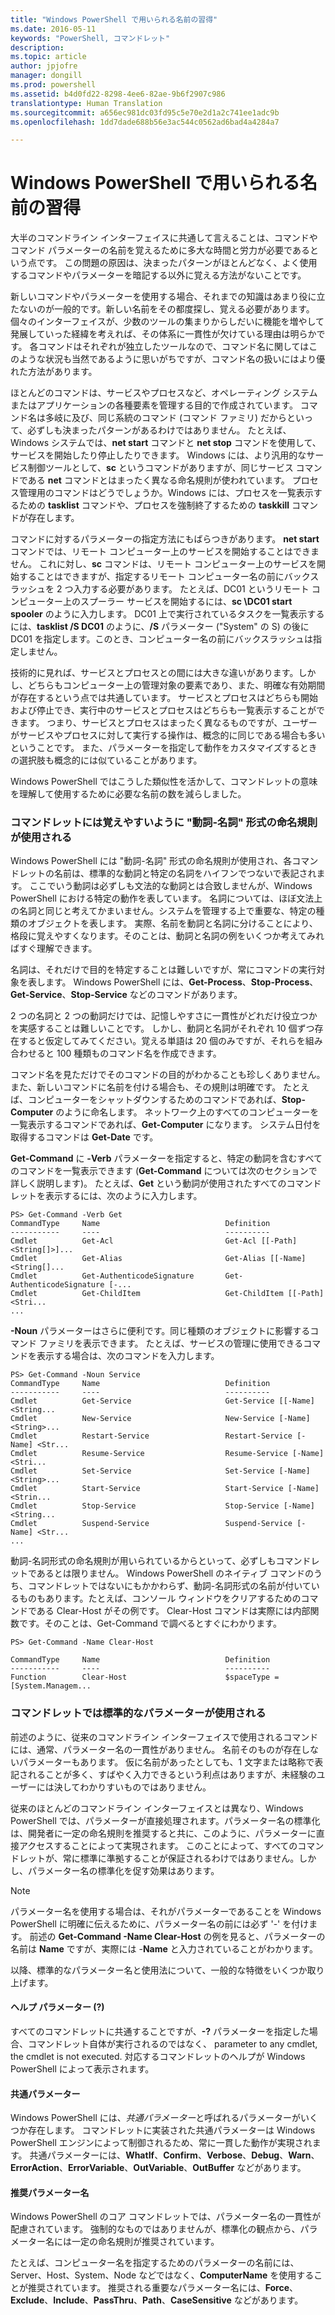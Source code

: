 ```yaml
---
title: "Windows PowerShell で用いられる名前の習得"
ms.date: 2016-05-11
keywords: "PowerShell, コマンドレット"
description: 
ms.topic: article
author: jpjofre
manager: dongill
ms.prod: powershell
ms.assetid: b4d0fd22-8298-4ee6-82ae-9b6f2907c986
translationtype: Human Translation
ms.sourcegitcommit: a656ec981dc03fd95c5e70e2d1a2c741ee1adc9b
ms.openlocfilehash: 1dd7dade688b56e3ac544c0562ad6bad4a4284a7

---
```


# Windows PowerShell で用いられる名前の習得
大半のコマンドライン インターフェイスに共通して言えることは、コマンドやコマンド パラメーターの名前を覚えるために多大な時間と労力が必要であるという点です。 この問題の原因は、決まったパターンがほとんどなく、よく使用するコマンドやパラメーターを暗記する以外に覚える方法がないことです。

新しいコマンドやパラメーターを使用する場合、それまでの知識はあまり役に立たないのが一般的です。新しい名前をその都度探し、覚える必要があります。 個々のインターフェイスが、少数のツールの集まりからしだいに機能を増やして発展していった経緯を考えれば、その体系に一貫性が欠けている理由は明らかです。 各コマンドはそれぞれが独立したツールなので、コマンド名に関してはこのような状況も当然であるように思いがちですが、コマンド名の扱いにはより優れた方法があります。

ほとんどのコマンドは、サービスやプロセスなど、オペレーティング システムまたはアプリケーションの各種要素を管理する目的で作成されています。 コマンド名は多岐に及び、同じ系統のコマンド (コマンド ファミリ) だからといって、必ずしも決まったパターンがあるわけではありません。 たとえば、Windows システムでは、**net start** コマンドと **net stop** コマンドを使用して、サービスを開始したり停止したりできます。 Windows には、より汎用的なサービス制御ツールとして、**sc** というコマンドがありますが、同じサービス コマンドである **net** コマンドとはまったく異なる命名規則が使われています。 プロセス管理用のコマンドはどうでしょうか。Windows には、プロセスを一覧表示するための **tasklist** コマンドや、プロセスを強制終了するための **taskkill** コマンドが存在します。

コマンドに対するパラメーターの指定方法にもばらつきがあります。 **net start** コマンドでは、リモート コンピューター上のサービスを開始することはできません。 これに対し、**sc** コマンドは、リモート コンピューター上のサービスを開始することはできますが、指定するリモート コンピューター名の前にバックスラッシュを 2 つ入力する必要があります。 たとえば、DC01 というリモート コンピューター上のスプーラー サービスを開始するには、**sc \\DC01 start spooler** のように入力します。 DC01 上で実行されているタスクを一覧表示するには、**tasklist /S DC01** のように、**/S** パラメーター ("System" の S) の後に DC01 を指定します。このとき、コンピューター名の前にバックスラッシュは指定しません。

技術的に見れば、サービスとプロセスとの間には大きな違いがあります。しかし、どちらもコンピューター上の管理対象の要素であり、また、明確な有効期間が存在するという点では共通しています。 サービスとプロセスはどちらも開始および停止でき、実行中のサービスとプロセスはどちらも一覧表示することができます。 つまり、サービスとプロセスはまったく異なるものですが、ユーザーがサービスやプロセスに対して実行する操作は、概念的に同じである場合も多いということです。 また、パラメーターを指定して動作をカスタマイズするときの選択肢も概念的には似ていることがあります。

Windows PowerShell ではこうした類似性を活かして、コマンドレットの意味を理解して使用するために必要な名前の数を減らしました。

### コマンドレットには覚えやすいように "動詞-名詞" 形式の命名規則が使用される
Windows PowerShell には "動詞-名詞" 形式の命名規則が使用され、各コマンドレットの名前は、標準的な動詞と特定の名詞をハイフンでつないで表記されます。 ここでいう動詞は必ずしも文法的な動詞とは合致しませんが、Windows PowerShell における特定の動作を表しています。 名詞については、ほぼ文法上の名詞と同じと考えてかまいません。システムを管理する上で重要な、特定の種類のオブジェクトを表します。 実際、名前を動詞と名詞に分けることにより、格段に覚えやすくなります。そのことは、動詞と名詞の例をいくつか考えてみればすぐ理解できます。

名詞は、それだけで目的を特定することは難しいですが、常にコマンドの実行対象を表します。 Windows PowerShell には、**Get-Process**、**Stop-Process**、**Get-Service**、**Stop-Service** などのコマンドがあります。

2 つの名詞と 2 つの動詞だけでは、記憶しやすさに一貫性がどれだけ役立つかを実感することは難しいことです。 しかし、動詞と名詞がそれぞれ 10 個ずつ存在すると仮定してみてください。覚える単語は 20 個のみですが、それらを組み合わせると 100 種類ものコマンド名を作成できます。

コマンド名を見ただけでそのコマンドの目的がわかることも珍しくありません。また、新しいコマンドに名前を付ける場合も、その規則は明確です。 たとえば、コンピューターをシャットダウンするためのコマンドであれば、**Stop-Computer** のように命名します。 ネットワーク上のすべてのコンピューターを一覧表示するコマンドであれば、**Get-Computer** になります。 システム日付を取得するコマンドは **Get-Date** です。

**Get-Command** に **-Verb** パラメーターを指定すると、特定の動詞を含むすべてのコマンドを一覧表示できます (**Get-Command** については次のセクションで詳しく説明します)。 たとえば、**Get** という動詞が使用されたすべてのコマンドレットを表示するには、次のように入力します。

```
PS> Get-Command -Verb Get
CommandType     Name                            Definition
-----------     ----                            ----------
Cmdlet          Get-Acl                         Get-Acl [[-Path] <String[]>]...
Cmdlet          Get-Alias                       Get-Alias [[-Name] <String[]...
Cmdlet          Get-AuthenticodeSignature       Get-AuthenticodeSignature [-...
Cmdlet          Get-ChildItem                   Get-ChildItem [[-Path] <Stri...
...
```

**-Noun** パラメーターはさらに便利です。同じ種類のオブジェクトに影響するコマンド ファミリを表示できます。 たとえば、サービスの管理に使用できるコマンドを表示する場合は、次のコマンドを入力します。

```
PS> Get-Command -Noun Service
CommandType     Name                            Definition
-----------     ----                            ----------
Cmdlet          Get-Service                     Get-Service [[-Name] <String...
Cmdlet          New-Service                     New-Service [-Name] <String>...
Cmdlet          Restart-Service                 Restart-Service [-Name] <Str...
Cmdlet          Resume-Service                  Resume-Service [-Name] <Stri...
Cmdlet          Set-Service                     Set-Service [-Name] <String>...
Cmdlet          Start-Service                   Start-Service [-Name] <Strin...
Cmdlet          Stop-Service                    Stop-Service [-Name] <String...
Cmdlet          Suspend-Service                 Suspend-Service [-Name] <Str... 
...
```

動詞-名詞形式の命名規則が用いられているからといって、必ずしもコマンドレットであるとは限りません。 Windows PowerShell のネイティブ コマンドのうち、コマンドレットではないにもかかわらず、動詞-名詞形式の名前が付いているものもあります。たとえば、コンソール ウィンドウをクリアするためのコマンドである Clear-Host がその例です。 Clear-Host コマンドは実際には内部関数です。そのことは、Get-Command で調べるとすぐにわかります。

```
PS> Get-Command -Name Clear-Host

CommandType     Name                            Definition
-----------     ----                            ----------
Function        Clear-Host                      $spaceType = [System.Managem...
```

### コマンドレットでは標準的なパラメーターが使用される
前述のように、従来のコマンドライン インターフェイスで使用されるコマンドには、通常、パラメーター名の一貫性がありません。 名前そのものが存在しないパラメーターもあります。 仮に名前があったとしても、1 文字または略称で表記されることが多く、すばやく入力できるという利点はありますが、未経験のユーザーには決してわかりすいものではありません。

従来のほとんどのコマンドライン インターフェイスとは異なり、Windows PowerShell では、パラメーターが直接処理されます。パラメーター名の標準化は、開発者に一定の命名規則を推奨すると共に、このように、パラメーターに直接アクセスすることによって実現されます。 このことによって、すべてのコマンドレットが、常に標準に準拠することが保証されるわけではありません。しかし、パラメーター名の標準化を促す効果はあります。

> [!NOTE]
> パラメーター名を使用する場合は、それがパラメーターであることを Windows PowerShell に明確に伝えるために、パラメーター名の前には必ず '-' を付けます。 前述の **Get-Command -Name Clear-Host** の例を見ると、パラメーターの名前は **Name** ですが、実際には -**Name** と入力されていることがわかります。

以降、標準的なパラメーター名と使用法について、一般的な特徴をいくつか取り上げます。

#### ヘルプ パラメーター (?)
すべてのコマンドレットに共通することですが、**-?** パラメーターを指定した場合、コマンドレット自体が実行されるのではなく、 parameter to any cmdlet, the cmdlet is not executed. 対応するコマンドレットのヘルプが Windows PowerShell によって表示されます。

#### 共通パラメーター
Windows PowerShell には、*共通パラメーター*と呼ばれるパラメーターがいくつか存在します。 コマンドレットに実装された共通パラメーターは Windows PowerShell エンジンによって制御されるため、常に一貫した動作が実現されます。 共通パラメーターには、**WhatIf**、**Confirm**、**Verbose**、**Debug**、**Warn**、**ErrorAction**、**ErrorVariable**、**OutVariable**、**OutBuffer** などがあります。

#### 推奨パラメーター名
Windows PowerShell のコア コマンドレットでは、パラメーター名の一貫性が配慮されています。 強制的なものではありませんが、標準化の観点から、パラメーター名には一定の命名規則が推奨されています。

たとえば、コンピューター名を指定するためのパラメーターの名前には、Server、Host、System、Node などではなく、**ComputerName** を使用することが推奨されています。 推奨される重要なパラメーター名には、**Force**、**Exclude**、**Include**、**PassThru**、**Path**、**CaseSensitive** などがあります。




<!--HONumber=Oct16_HO1-->


